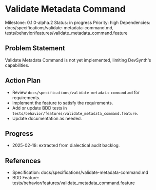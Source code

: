 # Validate Metadata Command
Milestone: 0.1.0-alpha.2
Status: in progress
Priority: high
Dependencies: docs/specifications/validate-metadata-command.md, tests/behavior/features/validate_metadata_command.feature

## Problem Statement
Validate Metadata Command is not yet implemented, limiting DevSynth's capabilities.


## Action Plan
- Review `docs/specifications/validate-metadata-command.md` for requirements.
- Implement the feature to satisfy the requirements.
- Add or update BDD tests in `tests/behavior/features/validate_metadata_command.feature`.
- Update documentation as needed.

## Progress
- 2025-02-19: extracted from dialectical audit backlog.

## References
- Specification: docs/specifications/validate-metadata-command.md
- BDD Feature: tests/behavior/features/validate_metadata_command.feature
